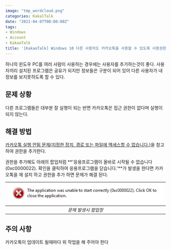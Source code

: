 ```yaml
---
image: "tmp_wordcloud.png"
categories: KakalTalk
date: "2021-04-07T00:00:00Z"
tags:
- Windows
- Account
- KakaoTalk
title: '[KakaoTalk] Windows 10 다른 사용자도 카카오톡을 사용할 수 있도록 사용권한 주기'
---
```


하나의 윈도우 PC를 여러 사람이 사용하는 경우에는 사용자를 추가하는것이 좋다. 사용자끼리 설치된 프로그램은 공유가 되지만 정보들은 구분이 되어 있어 다른 사용자가 내 정보를 보지못하도록 할 수 있다.

## 문제 상황

다른 프로그램들은 대부분 잘 실행이 되는 반면 카카오톡은 접근 권한이 없다며 실행이 되지 않는다.

## 해결 방법

[카카오톡 실행 안됨 문제(지정한 장치, 경로 또는 파일에 엑세스할 수 없습니다.)](https://doya-life.tistory.com/32)을 참고하여 권한을 추가한다.

권한을 추가해도 아래의 팝업처럼 **'응용프로그램이 올바로 시작될 수 없습니다(0xc0000022). 확인을 클릭하여 응용프로그램을 닫습니다.'**가 발생을 한다면 카카오톡을 재 설치 하고 권한을 추가 하면 문제가 해결 된다.

| ![문제 발생](/assets/images/2021/2021-04-07-122050.png) |
|:--:|
| *문제 발생시 팝업창* |

## 주의 사항

카카오톡이 업데이트 될때마다 위 작업을 해 주어야 한다